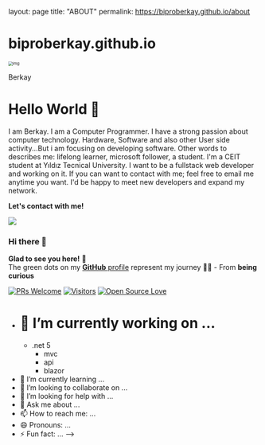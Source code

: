 layout: page
title: "ABOUT"
permalink: https://biproberkay.github.io/about
# biproberkay.github.io
<img src="https://avatars.githubusercontent.com/u/58739068?v=4" alt="img" style="zoom:55%;" />



Berkay

# Hello World 👋
I am Berkay. I am a Computer Programmer. I have a strong passion about computer technology. Hardware, Software and also other User side activity...But i am focusing on developing software. Other words to describes me: lifelong learner, microsoft follower, a student.
I'm a CEIT student at Yıldız Tecnical University. I want to be a fullstack web developer and working on it. If you can want to contact with me; feel free to email me anytime you want. I'd be happy to meet new developers and expand my network.

**Let's contact with me!**

![](https://github-readme-stats.vercel.app/api?username=biproberkay&show_icons=true)

### Hi there 👋
**Glad to see you here!** :star_struck: <br> The green dots on my [**GitHub** profile](https://github.com/biproberkay?tab=repositories) represent my journey :running_man: - From **being curious** 

[![PRs Welcome](https://img.shields.io/badge/PRs-welcome-brightgreen.svg?style=flat&logo=github)](https://github.com/biproberkay) 
[![Visitors](https://visitor-badge.glitch.me/badge?page_id=biproberkay.visitor-badge)](https://github.com/biproberkay) 
[![Open Source Love](https://badges.frapsoft.com/os/v2/open-source.svg?v=103)](https://github.com/biproberkay)


- # 🔭 I’m currently working on ... 
  - .net 5 
    - mvc 
    - api
    - blazor
- 🌱 I’m currently learning ...
- 👯 I’m looking to collaborate on ...
- 🤔 I’m looking for help with ...
- 💬 Ask me about ...
- 📫 How to reach me: ...
- 😄 Pronouns: ...
- ⚡ Fun fact: ...
-->

